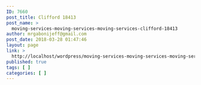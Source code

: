 ```yaml
---
ID: 7660
post_title: Clifford 18413
post_name: >
  moving-services-moving-services-moving-services-clifford-18413
author: mrgabonijeff@gmail.com
post_date: 2018-03-28 01:47:46
layout: page
link: >
  http://localhost/wordpress/moving-services-moving-services-moving-services-clifford-18413/
published: true
tags: [ ]
categories: [ ]
---
```

